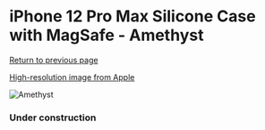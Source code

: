 # iPhone 12 Pro Max Silicone Case with MagSafe - Amethyst

[Return to previous page](/iphone_12)

[High-resolution image from Apple](https://store.storeimages.cdn-apple.com/8756/as-images.apple.com/is/MK083?wid=4500&hei=4500&fmt=png)

<div style="width: 384px"><img src="/everypreview/MK083.png" alt="Amethyst"></div>

### Under construction

